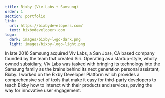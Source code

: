 ```yaml
title: Bixby (Viv Labs + Samsung)
order: 1
section: portfolio
link:
  url: https://bixbydevelopers.com/
  text: bixbydevelopers.com
logo:
  dark: images/bixby-logo-dark.png
  light: images/bixby-logo-light.png
```
In late 2016 Samsung acquired Viv Labs, a San Jose, CA based company founded by the team that created Siri. Operating as a startup-style, wholly owned subsidiary, Viv Labs was tasked with bringing its technology into the Samsung family as the brains behind its next generation personal assistant, Bixby. I worked on the Bixby Developer Platform which provides a comprehensive set of tools that make it easy for third-party developers to teach Bixby how to interact with their products and services, paving the way for innovative user engagement.
